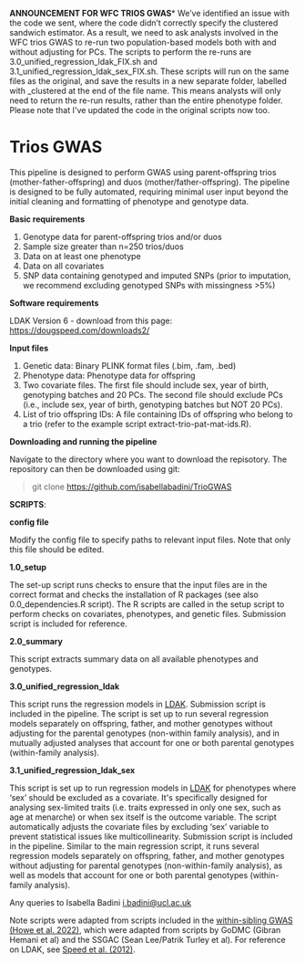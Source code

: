 **ANNOUNCEMENT FOR WFC TRIOS GWAS***
We’ve identified an issue with the code we sent, where the code didn’t correctly specify the clustered sandwich estimator. As a result, we need to ask analysts involved in the WFC trios GWAS to re-run two population-based models both with and without adjusting for PCs. The scripts to perform the re-runs are 3.0_unified_regression_ldak_FIX.sh and 3.1_unified_regression_ldak_sex_FIX.sh. These scripts will run on the same files as the original, and save the results in a new separate folder, labelled with _clustered at the end of the file name. This means analysts will only need to return the re-run results, rather than the entire phenotype folder. Please note that I've updated the code in the original scripts now too. 

# Trios GWAS

This pipeline is designed to perform GWAS using parent-offspring trios (mother-father-offspring) and duos (mother/father-offspring). The pipeline is designed to be fully automated, requiring minimal user input beyond the initial cleaning and formatting of phenotype and genotype data.

**Basic requirements**
1.	Genotype data for parent-offspring trios and/or duos 
2.	Sample size greater than n=250 trios/duos
3.	Data on at least one phenotype
4.	Data on all covariates 
5.	SNP data containing genotyped and imputed SNPs (prior to imputation, we recommend excluding genotyped SNPs with missingness >5%)

**Software requirements**

LDAK Version 6 - download from this page: <br />
https://dougspeed.com/downloads2/

**Input files**
1. Genetic data: Binary PLINK format files (.bim, .fam, .bed)
2. Phenotype data: Phenotype data for offspring
3. Two covariate files. The first file should include sex, year of birth, genotyping batches and 20 PCs. The second file should exclude PCs (i.e., include sex, 
   year of birth, genotyping batches but NOT 20 PCs).
4. List of trio offspring IDs: A file containing IDs of offspring who belong to a trio (refer to the example script extract-trio-pat-mat-ids.R).

**Downloading and running the pipeline**

Navigate to the directory where you want to download the repisotory. The repository can then be downloaded using git: 

> git clone https://github.com/isabellabadini/TrioGWAS

**SCRIPTS**:

**config file**

Modify the config file to specify paths to relevant input files. Note that only this file should be edited.

**1.0_setup**

The set-up script runs checks to ensure that the input files are in the correct format and checks the installation of R packages (see also 0.0_dependencies.R script). The R scripts are called in the setup script to perform checks on covariates, phenotypes, and genetic files. Submission script is included for reference. 

**2.0_summary**

This script extracts summary data on all available phenotypes and genotypes. 

**3.0_unified_regression_ldak**

This script runs the regression models in [LDAK](https://dougspeed.com). Submission script is included in the pipeline. The script is set up to run several regression models separately on offspring, father, and mother genotypes without adjusting for the parental genotypes (non-within family analysis), and in mutually adjusted analyses that account for one or both parental genotypes (within-family analysis).

**3.1_unified_regression_ldak_sex**

This script is set up to run regression models in [LDAK](https://dougspeed.com) for phenotypes where ‘sex’ should be excluded as a covariate. It's specifically designed for analysing sex-limited traits (i.e. traits expressed in only one sex, such as age at menarche) or when sex itself is the outcome variable. The script automatically adjusts the covariate files by excluding ‘sex’ variable to prevent statistical issues like multicollinearity. Submission script is included in the pipeline. Similar to the main regression script, it runs several regression models separately on offspring, father, and mother genotypes without adjusting for parental genotypes (non-within-family analysis), as well as models that account for one or both parental genotypes (within-family analysis).

Any queries to Isabella Badini [i.badini@ucl.ac.uk](i.badini@ucl.ac.uk) <br />

Note scripts were adapted from scripts included in the [within-sibling GWAS](https://github.com/LaurenceHowe/SiblingGWAS) [(Howe et al. 2022)](https://www.nature.com/articles/s41588-022-01062-7), which were adapted from scripts by GoDMC (Gibran Hemani et al) and the SSGAC (Sean Lee/Patrik Turley et al).
For reference on LDAK, see [Speed et al. (2012)](https://doi.org/10.1016/j.ajhg.2012.10.010).
